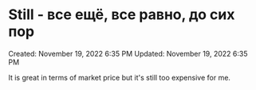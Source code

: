 # Still - все ещё, все равно, до сих пор

Created: November 19, 2022 6:35 PM
Updated: November 19, 2022 6:35 PM

It is great in terms of market price but it's still too expensive for me.